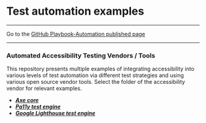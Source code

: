 # Test automation examples

<hr>

Go to the [GitHub Playbook-Automation published page](https://section508coordinators.github.io/Dev-Automation/)

<hr>

### Automated Accessibility Testing Vendors / Tools

This repository presents multiple examples of integrating accessibility into various levels of test automation via different test strategies and using various open source vendor tools. Select the folder of the accessibility vendor for relevant examples.

  * ***[Axe core](https://github.com/Section508Coordinators/Dev-Automation/tree/master/examples/axe-core)***    
  * ***[Pa11y test engine](https://github.com/Section508Coordinators/Dev-Automation/tree/master/examples/pa11y)***
  * ***[Google Lighthouse test engine](https://github.com/Section508Coordinators/Dev-Automation/tree/master/examples/lighthouse)***
